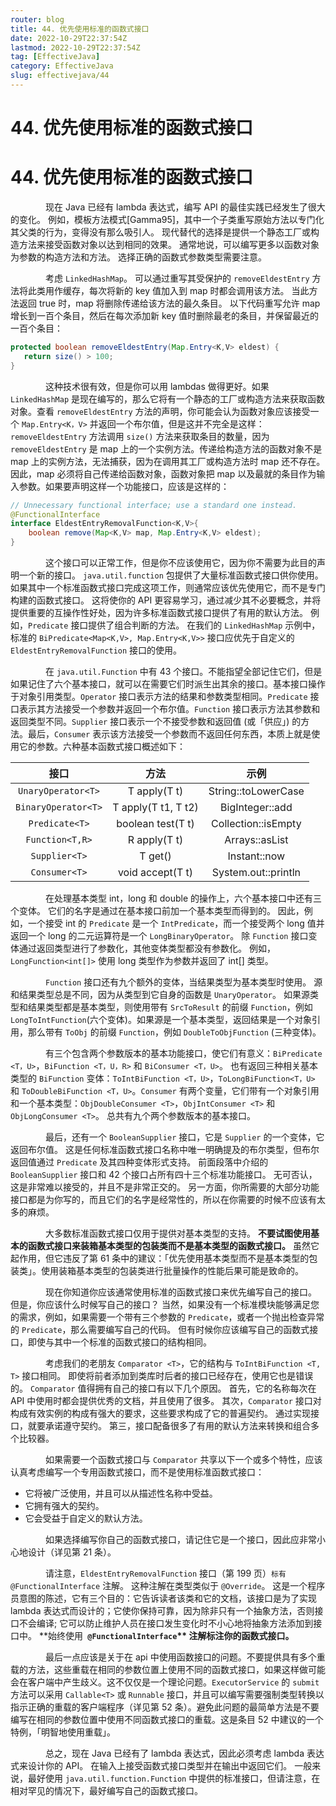 ```yaml
---
router: blog
title: 44. 优先使用标准的函数式接口
date: 2022-10-29T22:37:54Z
lastmod: 2022-10-29T22:37:54Z
tag: [EffectiveJava]
category: EffectiveJava
slug: effectivejava/44
---
```


# 44. 优先使用标准的函数式接口

# 44. 优先使用标准的函数式接口

　　　　现在 Java 已经有 lambda 表达式，编写 API 的最佳实践已经发生了很大的变化。 例如，模板方法模式[Gamma95]，其中一个子类重写原始方法以专门化其父类的行为，变得没有那么吸引人。 现代替代的选择是提供一个静态工厂或构造方法来接受函数对象以达到相同的效果。 通常地说，可以编写更多以函数对象为参数的构造方法和方法。 选择正确的函数式参数类型需要注意。

　　　　考虑 `LinkedHashMap`。 可以通过重写其受保护的 `removeEldestEntry` 方法将此类用作缓存，每次将新的 key 值加入到 map 时都会调用该方法。 当此方法返回 true 时，map 将删除传递给该方法的最久条目。 以下代码重写允许 map 增长到一百个条目，然后在每次添加新 key 值时删除最老的条目，并保留最近的一百个条目：

```java
protected boolean removeEldestEntry(Map.Entry<K,V> eldest) {
   return size() > 100;
}
```

　　　　这种技术很有效，但是你可以用 lambdas 做得更好。如果 `LinkedHashMap` 是现在编写的，那么它将有一个静态的工厂或构造方法来获取函数对象。查看 `removeEldestEntry` 方法的声明，你可能会认为函数对象应该接受一个 `Map.Entry<K，V>` 并返回一个布尔值，但是这并不完全是这样：`removeEldestEntry` 方法调用 `size()` 方法来获取条目的数量，因为 `removeEldestEntry` 是 map 上的一个实例方法。传递给构造方法的函数对象不是 map 上的实例方法，无法捕获，因为在调用其工厂或构造方法时 map 还不存在。因此，map 必须将自己传递给函数对象，函数对象把 map 以及最就的条目作为输入参数。如果要声明这样一个功能接口，应该是这样的：

```java
// Unnecessary functional interface; use a standard one instead.
@FunctionalInterface 
interface EldestEntryRemovalFunction<K,V>{
    boolean remove(Map<K,V> map, Map.Entry<K,V> eldest);
}
```

　　　　这个接口可以正常工作，但是你不应该使用它，因为你不需要为此目的声明一个新的接口。 `java.util.function` 包提供了大量标准函数式接口供你使用。 如果其中一个标准函数式接口完成这项工作，则通常应该优先使用它，而不是专门构建的函数式接口。 这将使你的 API 更容易学习，通过减少其不必要概念，并将提供重要的互操作性好处，因为许多标准函数式接口提供了有用的默认方法。 例如，`Predicate` 接口提供了组合判断的方法。 在我们的 `LinkedHashMap` 示例中，标准的 `BiPredicate<Map<K,V>, Map.Entry<K,V>>` 接口应优先于自定义的 `EldestEntryRemovalFunction` 接口的使用。

　　　　在 `java.util.Function` 中有 43 个接口。不能指望全部记住它们，但是如果记住了六个基本接口，就可以在需要它们时派生出其余的接口。基本接口操作于对象引用类型。`Operator` 接口表示方法的结果和参数类型相同。`Predicate` 接口表示其方法接受一个参数并返回一个布尔值。`Function` 接口表示方法其参数和返回类型不同。`Supplier` 接口表示一个不接受参数和返回值 (或「供应」) 的方法。最后，`Consumer` 表示该方法接受一个参数而不返回任何东西，本质上就是使用它的参数。六种基本函数式接口概述如下：

|接口|方法|示例|
| :--: | :-----------------: | :-----------------: |
|`UnaryOperator<T>`|T apply(T t)|String::toLowerCase|
|`BinaryOperator<T>`|T apply(T t1, T t2)|BigInteger::add|
|`Predicate<T>`|boolean test(T t)|Collection::isEmpty|
|`Function<T,R>`|R apply(T t)|Arrays::asList|
|`Supplier<T>`|T get()|Instant::now|
|`Consumer<T>`|void accept(T t)|System.out::println|

　　　　在处理基本类型 int，long 和 double 的操作上，六个基本接口中还有三个变体。 它们的名字是通过在基本接口前加一个基本类型而得到的。 因此，例如，一个接受 int 的 `Predicate` 是一个 `IntPredicate`，而一个接受两个 long 值并返回一个 long 的二元运算符是一个 `LongBinaryOperator`。 除 `Function` 接口变体通过返回类型进行了参数化，其他变体类型都没有参数化。 例如，`LongFunction<int[]>` 使用 long 类型作为参数并返回了 int[] 类型。

　　　　`Function` 接口还有九个额外的变体，当结果类型为基本类型时使用。 源和结果类型总是不同，因为从类型到它自身的函数是 `UnaryOperator`。 如果源类型和结果类型都是基本类型，则使用带有 `SrcToResult` 的前缀 `Function`，例如 `LongToIntFunction`(六个变体)。如果源是一个基本类型，返回结果是一个对象引用，那么带有 `ToObj` 的前缀 `Function`，例如 `DoubleToObjFunction` (三种变体)。

　　　　有三个包含两个参数版本的基本功能接口，使它们有意义：`BiPredicate <T，U>`，`BiFunction <T，U，R>` 和 `BiConsumer <T，U>`。 也有返回三种相关基本类型的 `BiFunction` 变体：`ToIntBiFunction <T，U>`，`ToLongBiFunction<T，U>` 和 `ToDoubleBiFunction <T，U>`。`Consumer` 有两个变量，它们带有一个对象引用和一个基本类型：`ObjDoubleConsumer <T>`，`ObjIntConsumer <T>` 和 `ObjLongConsumer <T>`。 总共有九个两个参数版本的基本接口。

　　　　最后，还有一个 `BooleanSupplier` 接口，它是 `Supplier` 的一个变体，它返回布尔值。 这是任何标准函数式接口名称中唯一明确提及的布尔类型，但布尔返回值通过 `Predicate` 及其四种变体形式支持。 前面段落中介绍的 `BooleanSupplier` 接口和 42 个接口占所有四十三个标准功能接口。 无可否认，这是非常难以接受的，并且不是非常正交的。 另一方面，你所需要的大部分功能接口都是为你写的，而且它们的名字是经常性的，所以在你需要的时候不应该有太多的麻烦。

　　　　大多数标准函数式接口仅用于提供对基本类型的支持。  **不要试图使用基本的函数式接口来装箱基本类型的包装类而不是基本类型的函数式接口。**  虽然它起作用，但它违反了第 61 条中的建议：「优先使用基本类型而不是基本类型的包装类」。使用装箱基本类型的包装类进行批量操作的性能后果可能是致命的。

　　　　现在你知道你应该通常使用标准的函数式接口来优先编写自己的接口。 但是，你应该什么时候写自己的接口？ 当然，如果没有一个标准模块能够满足您的需求，例如，如果需要一个带有三个参数的 `Predicate`，或者一个抛出检查异常的 `Predicate`，那么需要编写自己的代码。 但有时候你应该编写自己的函数式接口，即使与其中一个标准的函数式接口的结构相同。

　　　　考虑我们的老朋友 `Comparator <T>`，它的结构与 `ToIntBiFunction <T, T>` 接口相同。 即使将前者添加到类库时后者的接口已经存在，使用它也是错误的。 `Comparator` 值得拥有自己的接口有以下几个原因。 首先，它的名称每次在 API 中使用时都会提供优秀的文档，并且使用了很多。 其次，`Comparator` 接口对构成有效实例的构成有强大的要求，这些要求构成了它的普遍契约。 通过实现接口，就要承诺遵守契约。 第三，接口配备很多了有用的默认方法来转换和组合多个比较器。

　　　　如果需要一个函数式接口与 `Comparator` 共享以下一个或多个特性，应该认真考虑编写一个专用函数式接口，而不是使用标准函数式接口：

- 它将被广泛使用，并且可以从描述性名称中受益。
- 它拥有强大的契约。
- 它会受益于自定义的默认方法。

　　　　如果选择编写你自己的函数式接口，请记住它是一个接口，因此应非常小心地设计（详见第 21 条）。

　　　　请注意，`EldestEntryRemovalFunction` 接口（第 199 页）`标有 @FunctionalInterface` 注解。 这种注解在类型类似于 `@Override`。 这是一个程序员意图的陈述，它有三个目的：它告诉读者该类和它的文档，该接口是为了实现 lambda 表达式而设计的；它使你保持可靠，因为除非只有一个抽象方法，否则接口不会编译; 它可以防止维护人员在接口发生变化时不小心地将抽象方法添加到接口中。  **始终使用 **​ **​`@FunctionalInterface`​**​ ** 注解标注你的函数式接口。**

　　　　最后一点应该是关于在 api 中使用函数接口的问题。不要提供具有多个重载的方法，这些重载在相同的参数位置上使用不同的函数式接口，如果这样做可能会在客户端中产生歧义。这不仅仅是一个理论问题。`ExecutorService` 的 `submit` 方法可以采用 `Callable<T>` 或 `Runnable` 接口，并且可以编写需要强制类型转换以指示正确的重载的客户端程序（详见第 52 条）。避免此问题的最简单方法是不要编写在相同的参数位置中使用不同函数式接口的重载。这是条目 52 中建议的一个特例，「明智地使用重载」。

　　　　总之，现在 Java 已经有了 lambda 表达式，因此必须考虑 lambda 表达式来设计你的 API。 在输入上接受函数式接口类型并在输出中返回它们。 一般来说，最好使用 `java.util.function.Function` 中提供的标准接口，但请注意，在相对罕见的情况下，最好编写自己的函数式接口。
